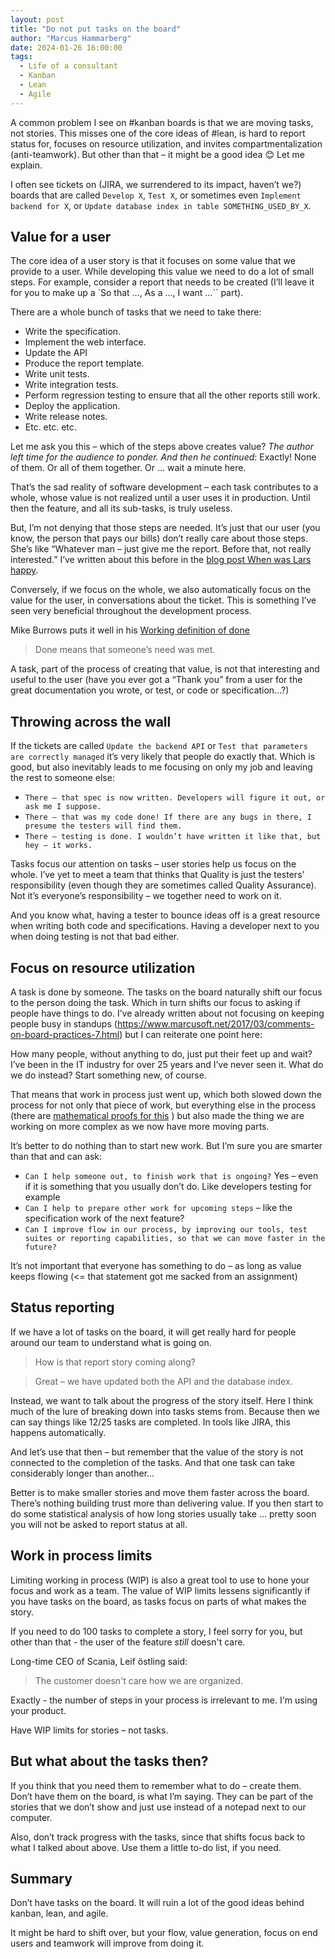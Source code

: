 ```yaml
---
layout: post
title: "Do not put tasks on the board"
author: "Marcus Hammarberg"
date: 2024-01-26 16:00:00
tags:
  - Life of a consultant
  - Kanban
  - Lean
  - Agile
---
```


A common problem I see on #kanban boards is that we are moving tasks, not stories. This misses one of the core ideas of #lean, is hard to report status for, focuses on resource utilization, and invites compartmentalization (anti-teamwork). But other than that – it might be a good idea 😊 
Let me explain. 

<!-- excerpt-end -->

I often see tickets on (JIRA, we surrendered to its impact, haven’t we?) boards that are called `Develop X`, `Test X`, or sometimes even `Implement backend for X`, or `Update database index in table SOMETHING_USED_BY_X`. 

## Value for a user

The core idea of a user story is that it focuses on some value that we provide to a user. While developing this value we need to do a lot of small steps. For example, consider a report that needs to be created (I’ll leave it for you to make up a `So that …, As a …, I want …`` part). 

There are a whole bunch of tasks that we need to take there:

- Write the specification.
- Implement the web interface.
- Update the API
- Produce the report template.
- Write unit tests.
- Write integration tests.
- Perform regression testing to ensure that all the other reports still work. 
- Deploy the application.
- Write release notes.
- Etc. etc. etc. 

Let me ask you this – which of the steps above creates value? *The author left time for the audience to ponder. And then he continued*: Exactly! None of them. Or all of them together. Or ... wait a minute here.  

That’s the sad reality of software development – each task contributes to a whole, whose value is not realized until a user uses it in production. Until then the feature, and all its sub-tasks, is truly useless. 

But, I’m not denying that those steps are needed. It’s just that our user (you know, the person that pays our bills) don’t really care about those steps. She’s like “Whatever man – just give me the report. Before that, not really interested.” I’ve written about this before in the [blog post When was Lars happy](https://www.marcusoft.net/2019/09/when-was-lars-happy.html). 

Conversely, if we focus on the whole, we also automatically focus on the value for the user, in conversations about the ticket. This is something I’ve seen very beneficial throughout the development process. 

Mike Burrows puts it well in his [Working definition of done](https://blog.agendashift.com/2016/05/25/a-good-working-definition-of-done/)

> Done means that someone’s need was met. 

A task, part of the process of creating that value, is not that interesting and useful to the user (have you ever got a “Thank you” from a user for the great documentation you wrote, or test, or code or specification…?)

## Throwing across the wall

If the tickets are called `Update the backend API` or `Test that parameters are correctly managed` it’s very likely that people do exactly that. Which is good, but also inevitably leads to me focusing on only my job and leaving the rest to someone else:

- `There – that spec is now written. Developers will figure it out, or ask me I suppose.`
- `There – that was my code done! If there are any bugs in there, I presume the testers will find them.`
- `There – testing is done. I wouldn’t have written it like that, but hey – it works.`

Tasks focus our attention on tasks – user stories help us focus on the whole.
I’ve yet to meet a team that thinks that Quality is just the testers' responsibility (even though they are sometimes called Quality Assurance). Not it’s everyone’s responsibility – we together need to work on it. 

And you know what, having a tester to bounce ideas off is a great resource when writing both code and specifications. Having a developer next to you when doing testing is not that bad either. 

## Focus on resource utilization

A task is done by someone. The tasks on the board naturally shift our focus to the person doing the task. Which in turn shifts our focus to asking if people have things to do. I’ve already written about not focusing on keeping people busy in standups (https://www.marcusoft.net/2017/03/comments-on-board-practices-7.html) but I can reiterate one point here:

How many people, without anything to do, just put their feet up and wait? I’ve been in the IT industry for over 25 years and I’ve never seen it. What do we do instead? Start something new, of course. 

That means that work in process just went up, which both slowed down the process for not only that piece of work, but everything else in the process (there are [mathematical proofs for this](https://en.wikipedia.org/wiki/Little%27s_law) ) but also made the thing we are working on more complex as we now have more moving parts. 

It’s better to do nothing than to start new work. But I’m sure you are smarter than that and can ask:

- `Can I help someone out, to finish work that is ongoing?` Yes – even if it is something that you usually don’t do. Like developers testing for example
- `Can I help to prepare other work for upcoming steps` – like the specification work of the next feature?
- `Can I improve flow in our process, by improving our tools, test suites or reporting capabilities, so that we can move faster in the future?`

It’s not important that everyone has something to do – as long as value keeps flowing (<= that statement got me sacked from an assignment)

## Status reporting

If we have a lot of tasks on the board, it will get really hard for people around our team to understand what is going on. 

> How is that report story coming along?

> Great – we have updated both the API and the database index.

Instead, we want to talk about the progress of the story itself. Here I think much of the lure of breaking down into tasks stems from. Because then we can say things like 12/25 tasks are completed. In tools like JIRA, this happens automatically. 

And let’s use that then – but remember that the value of the story is not connected to the completion of the tasks. And that one task can take considerably longer than another… 

Better is to make smaller stories and move them faster across the board. There’s nothing building trust more than delivering value. If you then start to do some statistical analysis of how long stories usually take … pretty soon you will not be asked to report status at all. 

## Work in process limits

Limiting working in process (WIP) is also a great tool to use to hone your focus and work as a team. The value of WIP limits lessens significantly if you have tasks on the board, as tasks focus on parts of what makes the story. 

If you need to do 100 tasks to complete a story, I feel sorry for you, but other than that - the user of the feature *still* doesn't care. 

Long-time CEO of Scania, Leif östling said:

> The customer doesn't care how we are organized.

Exactly - the number of steps in your process is irrelevant to me. I'm using your product. 

Have WIP limits for stories – not tasks. 

## But what about the tasks then?

If you think that you need them to remember what to do – create them. Don’t have them on the board, is what I’m saying. They can be part of the stories that we don’t show and just use instead of a notepad next to our computer. 

Also, don’t track progress with the tasks, since that shifts focus back to what I talked about above. Use them a little to-do list, if you need. 

## Summary

Don’t have tasks on the board. It will ruin a lot of the good ideas behind kanban, lean, and agile. 

It might be hard to shift over, but your flow, value generation, focus on end users and teamwork will improve from doing it. 